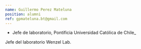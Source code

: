 ```yaml
---
name: Guillermo Perez Mateluna
position: alumni
ref: gpmateluna.bt@gmail.com
---
```


- Jefe de laboratorio, Pontificia Universidad Católica de Chile_<br>

Jefe del laboratorio Wenzel Lab.
